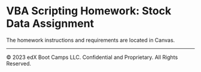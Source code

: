 # VBA Scripting Homework: Stock Data Assignment

The homework instructions and requirements are located in Canvas.

- - -

© 2023 edX Boot Camps LLC. Confidential and Proprietary. All Rights Reserved.
